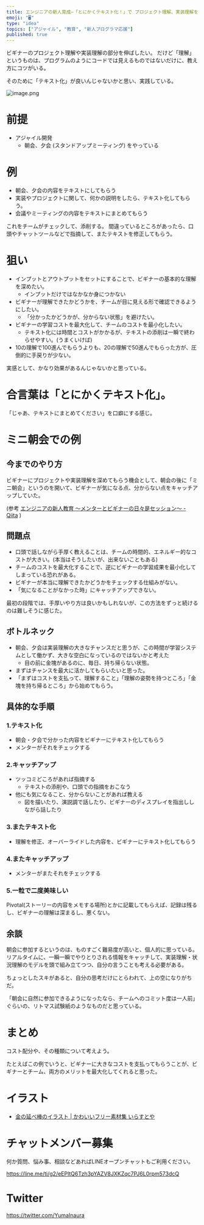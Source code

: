 ```yaml
---
title: エンジニアの新人育成—「とにかくテキスト化！」で プロジェクト理解、実装理解を伸ばそう。
emoji: "🖥"
type: "idea"
topics: ["アジャイル", "教育", "新人プログラマ応援"]
published: true
---
```



ビギナーのプロジェクト理解や実装理解の部分を伸ばしたい。
だけど「理解」というものは、プログラムのようにコードでは見えるものではないだけに、教え方にコツがいる。

そのために「テキスト化」が良いんじゃないかと思い、実践している。

![image.png](https://qiita-image-store.s3.amazonaws.com/0/89618/edd1c325-0a96-1ce2-2305-65bb34db25fc.png)

# 前提

- アジャイル開発
  - 朝会、夕会 (スタンドアップミーティング) をやっている

# 例

- 朝会、夕会の内容をテキストにしてもらう
- 実装やプロジェクトに関して、何かの説明をしたら、テキスト化してもらう。
- 会議やミーティングの内容をテキストにまとめてもらう

これをチームがチェックして、添削する。
間違っているところがあったら、口頭やチャットツールなどで指摘して、またテキストを修正してもらう。

# 狙い

- インプットとアウトプットをセットにすることで、ビギナーの基本的な理解を深めたい。
  - インプットだけではなかなか身につかない
- ビギナーが理解できたかどうかを、チームが目に見える形で確認できるようにしたい。
  - 「分かったかどうかが、分からない状態」を避けたい。
- ビギナーの学習コストを最大化して、チームのコストを最小化したい。
  - テキスト化には時間とコストがかかるが、テキストの添削は一瞬で終わらせやすい。(うまくいけば)
- 10の理解で100進んでもらうよりも、20の理解で50進んでもらった方が、圧倒的に手戻りが少ない。

実感として、かなり効果があるんじゃないかと思っている。

# 合言葉は「とにかくテキスト化」。

「じゃあ、テキストにまとめてください」を口癖にする感じ。

# ミニ朝会での例

## 今までのやり方

ビギナーにプロジェクトや実装理解を深めてもらう機会として、朝会の後に「ミニ朝会」というのを開いて、ビギナーが気になる点、分からない点をキャッチアップしていた。

(参考 [エンジニアの新人教育 〜メンターとビギナーの日々是セッション〜 - Qiita](https://qiita.com/YumaInaura/items/128d1e37f7f72f176d87) )

## 問題点

- 口頭で話しながら手厚く教えることは、チームの時間的、エネルギー的なコストが大きい。(本当はそうしたいが、出来ないこともある)
- チームのコストを最大化することで、逆にビギナーの学習成果を最小化してしまっている恐れがある。
- ビギナーが本当に理解できたかどうかをチェックする仕組みがない。
- 「気になることがなかった時」にキャッチアップできない。

最初の段階では、手厚いやり方は良いかもしれないが、この方法をずっと続けるのは難しそうに感じた。

## ボトルネック

- 朝会、夕会は実装理解の大きなチャンスだと思うが、この時間が学習システムとして働かず、大きな空白になっているのではないかと考えた
  - 目の前に金塊があるのに、毎日、持ち帰らない状態。
- まずはチャンスを最大に活かしてもらいたいと思った。
- 「まずはコストを支払って、理解すること」「理解の姿勢を持つところ」「金塊を持ち帰るところ」から始めてもらう。




## 具体的な手順

### 1.テキスト化

- 朝会・夕会で分かった内容をビギナーにテキスト化してもらう
- メンターがそれをチェックする

### 2.キャッチアップ

- ツッコミどころがあれば指摘する
  - テキストの添削や、口頭での指摘をおこなう
- 他にも気になること、分からないことがあれば教える
  - 図を描いたり、演説調で話したり、ビギナーのディスプレイを指出ししながら話したり

### 3.またテキスト化

- 理解を修正、オーバーライドした内容を、ビギナーにテキスト化してもらう

### 4.またキャッチアップ

- メンターがまたそれをチェックする

### 5.一粒で二度美味しい

Pivotal(ストーリーの内容をメモする場所)とかに記載してもらえば、記録は残るし、ビギナーの理解は深まるし、悪くない。

## 余談

朝会に参加するというのは、ものすごく難易度が高いと、個人的に思っている。
リアルタイムに、一瞬一瞬でやりとりされる情報をキャッチして、実装理解・状況理解のモデルを頭で組み立てつつ、自分の言うことも考える必要がある。

ちょっとしたスキがあると、自分の思考だけにとらわれて、上の空になりがちだ。

「朝会に自然に参加できるようになったなら、チームへのコミット度は一人前」ぐらいの、リトマス試験紙のようなものだと思っている。

# まとめ

コスト配分や、その種類について考えよう。

たとえばこの例でいうと、ビギナーに大きなコストを支払ってもらうことが、ビギナーとチーム、両方のメリットを最大化してくれると思った。

# イラスト

- [金の延べ棒のイラスト | かわいいフリー素材集 いらすとや](http://www.irasutoya.com/2014/04/blog-post_3912.html)








<!-- Update From Qiita API -->

# チャットメンバー募集


何か質問、悩み事、相談などあればLINEオープンチャットもご利用ください。

https://line.me/ti/g2/eEPltQ6Tzh3pYAZV8JXKZqc7PJ6L0rpm573dcQ





# Twitter


https://twitter.com/YumaInaura


<!-- Update From Qiita API -->


